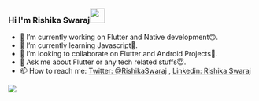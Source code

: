 ### Hi I'm Rishika Swaraj<img src="https://raw.githubusercontent.com/MartinHeinz/MartinHeinz/master/wave.gif" width="30px">
- 🔭 I’m currently working on Flutter and Native development🙃.
- 🌱 I’m currently learning Javascript💖.
- 👯 I’m looking to collaborate on  Flutter and Android Projects🙂.
- 💬 Ask me about Flutter or any tech related stuffs😇.
- 📫 How to reach me: [Twitter: @RishikaSwaraj](https://twitter.com/RishikaSwaraj?s=09) , [Linkedin: Rishika Swaraj](https://www.linkedin.com/in/rishika-swaraj-0755561a2)


<img src= "https://github-readme-stats.vercel.app/api?username=risacker&&show_icons=true&title_color=ffffff&icon_color=bb2acf&text_color=daf7dc&bg_color=151515">
